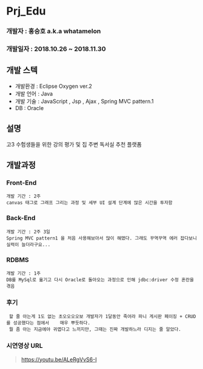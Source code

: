# Prj_Edu

### 개발자 : 홍승호 a.k.a whatamelon  
### 개발일자 : 2018.10.26 ~ 2018.11.30    
## 개발 스텍  

  - 개발환경 : Eclipse Oxygen ver.2
  - 개발 언어 : Java
  - 개발 기술 : JavaScript , Jsp , Ajax , Spring MVC pattern.1
  - DB : Oracle
  
  
## 설명  
고3 수험생들을 위한 강의 평가 및 집 주변 독서실 추천 플랫폼

## 개발과정

### Front-End 

	개발 기간 : 2주
	canvas 태그로 그래프 그리는 과정 및 세부 UI 설계 단계에 많은 시간을 투자함
### Back-End 
	개발 기간 : 2주 3일
	Spring MVC pattern1 을 처음 사용해보아서 많이 해맸다. 그래도 꾸역꾸역 에러 잡다보니 실력이 늘더라구요...

### RDBMS
	개발 기간 : 1주
	DB를 MySql로 옮기고 다시 Oracle로 돌아오는 과정으로 인해 jdbc:driver 수정 혼란을 겪음

### 후기
	 할 줄 아는게 1도 없는 초오오오오보 개발자가 1달동안 죽어라 파니 게시판 페이징 + CRUD를 성공했다는 점에서 	매우 뿌듯하다.
     뭘 좀 아는 지금에야 귀엽다고 느끼지만, 그때는 진짜 개발하느라 디지는 줄 알았다.

### 시연영상 URL
> https://youtu.be/ALeRgVvS6-I
